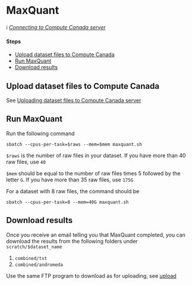 # MaxQuant

:information_source: *[Connecting to Compute Canada server](connect.md)*

#### Steps

* [Upload dataset files to Compute Canada](#upload-dataset-files-to-compute-canada)
* [Run MaxQuant](#run-maxquant)
* [Download results](#download-results)

## Upload dataset files to Compute Canada

See [Uploading dataset files to Compute Canada server](upload.md)

## Run MaxQuant

Run the following command

```
sbatch --cpus-per-task=$raws --mem=$mem maxquant.sh
```

`$raws` is the number of raw files in your dataset. If you have more than 40 raw files, use `40`

`$mem` should be equal to the number of raw files times 5 followed by the letter `G`. If you have more than 35 raw files, use `175G`

For a dataset with 8 raw files, the command should be

```
sbatch --cpus-per-task=8 --mem=40G maxquant.sh
```

## Download results

Once you receive an email telling you that MaxQuant completed, you can download the results from the following folders under `scratch/$dataset_name`

1. `combined/txt`
2. `combined/andromeda`

Use the same FTP program to download as for uploading, see [upload](upload.md)
